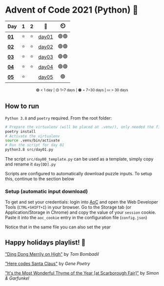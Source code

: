 # Advent of Code 2021 (Python) 🎄

<div align="center">

| Day                                            | 1   | 2   | 📃                    | ⏲️   |
| ---------------------------------------------- | :-: | :-: | :-------------------: | :--: |
| **[01](https://adventofcode.com/2021/day/1)**  | ⭐  | ⭐  | [day01](src/day01.py) | 🟢🟢 |
| **[02](https://adventofcode.com/2021/day/2)**  | ⭐  | ⭐  | [day02](src/day02.py) | 🟢🟢 |
| **[03](https://adventofcode.com/2021/day/3)**  | ⭐  | ⭐  | [day03](src/day03.py) | 🟢🟢 |
| **[04](https://adventofcode.com/2021/day/4)**  | ⭐  | ⭐  | [day04](src/day04.py) | 🟢🟢 |
| **[05](https://adventofcode.com/2021/day/5)**  | ⭐  |     | [day05](src/day05.py) | 🟢   |

<sub>🟢 < 1 day | 🟡 1÷7 days | 🟠 = 7÷30 days | 💤 > 30 days</sub>

</div>

## How to run

`Python 3.8` and `poetry` required. From the root folder:

````bash
# Prepare the virtualenv (will be placed at .venv/), only needed the first time
poetry install
# Activate the virtualenv
source .venv/bin/activate
# Run the script for day 01
python3.8 src/day01.py
````

The script `src/day00_template.py` can be used as a template, simply copy and rename it `day[DD].py`

Scripts are configured to automatically download puzzle inputs. To setup this, continue to the section below

### Setup (automatic input download)

To get and set your credentials: login into [AoC](https://adventofcode.com/) and open the Web Developer Tools (`CTRL+SHIFT+I`) in your browser. Go to the Storage tab (or Application/Storage in Chrome) and copy the value of your `session` cookie. Paste it into the `aoc_cookie` entry in the configuration file (`config.json`)

Notice that in the same file you can also set the year

## Happy holidays playlist! 🎁

["Ding Dong Merrily on High"](https://www.youtube.com/watch?v=zJbRURK3zWo) by *Tom Bombadil*

["Here codes Santa Claus"](https://www.youtube.com/watch?v=ysxlUmLOttQ) by *Gene Poetry*

["It's the Most Wonderful Thyme of the Year [at Scarborough Fair]"](https://www.youtube.com/watch?v=-BakWVXHSug) by *Simon & Garfunkel*

